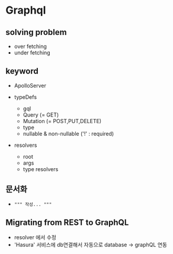 # Graphql

## solving problem

- over fetching
- under fetching

## keyword

- ApolloServer

- typeDefs
  - gql
  - Query (= GET)
  - Mutation (= POST,PUT,DELETE)
  - type
  - nullable & non-nullable ('!' : required)

- resolvers
  - root
  - args
  - type resolvers

## 문서화

- `""" 작성... """`

## Migrating from REST to GraphQL

- resolver 에서 수정
- 'Hasura' 서비스에 db연결해서 자동으로 database -> graphQL 연동